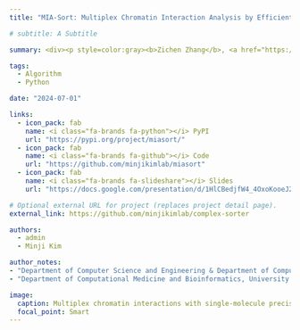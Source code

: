 ```yaml
---
title: "MIA-Sort: Multiplex Chromatin Interaction Analysis by Efficiently Sorting Chromatin Complexes"

# subtitle: A Subtitle

summary: <div><p style=color:gray><b>Zichen Zhang</b>, <a href="https://www.michiganmedicine.org/profile/10026/minji-kim" style=color:gray target="_blank">Minji Kim</a>.<br></p></div>MIA-Sort is a Python bioinformatics tool for efficiently extracting and sorting chromatin complexes from large datasets like Hi-C and Pore-C, enabling researchers to analyze chromatin loops, stripes, jets, and hubs to study loop extrusion.

tags:
  - Algorithm
  - Python

date: "2024-07-01"

links:
  - icon_pack: fab
    name: <i class="fa-brands fa-python"></i> PyPI
    url: "https://pypi.org/project/miasort/"
  - icon_pack: fab
    name: <i class="fa-brands fa-github"></i> Code
    url: "https://github.com/minjikimlab/miasort"
  - icon_pack: fab
    name: <i class="fa-brands fa-slideshare"></i> Slides
    url: "https://docs.google.com/presentation/d/1HlCBedjfW4_4OxoKooeJ24knkI02DvjJdKQeQ9RA0E0/edit?usp=sharing"

# Optional external URL for project (replaces project detail page).
external_link: https://github.com/minjikimlab/complex-sorter

authors:
  - admin
  - Minji Kim

author_notes:
- "Department of Computer Science and Engineering & Department of Computational Medicine and Bioinformatics, University of Michigan"
- "Department of Computational Medicine and Bioinformatics, University of Michigan"

image:
  caption: Multiplex chromatin interactions with single-molecule precision | Nature
  focal_point: Smart
---
```

